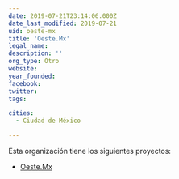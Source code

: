 ```yaml
---
date: 2019-07-21T23:14:06.000Z
date_last_modified: 2019-07-21
uid: oeste-mx
title: 'Oeste.Mx'
legal_name: 
description: ''
org_type: Otro
website: 
year_founded: 
facebook: 
twitter: 
tags:

cities: 
  - Ciudad de México

---
```


Esta organización tiene los siguientes proyectos:

- [Oeste.Mx](/proyectos/oeste-mx)
